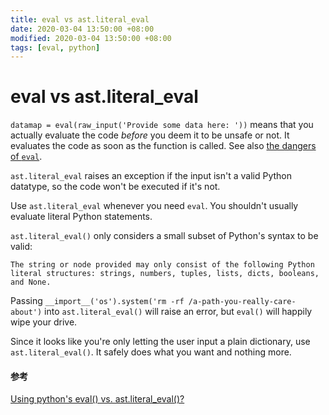 ```yaml
---
title: eval vs ast.literal_eval
date: 2020-03-04 13:50:00 +08:00
modified: 2020-03-04 13:50:00 +08:00
tags: [eval, python]
---
```


# eval vs ast.literal_eval

`datamap = eval(raw_input('Provide some data here: '))` means that you actually evaluate the code *before* you deem it to be unsafe or not. It evaluates the code as soon as the function is called. See also [the dangers of `eval`](http://nedbatchelder.com/blog/201206/eval_really_is_dangerous.html).

`ast.literal_eval` raises an exception if the input isn't a valid Python datatype, so the code won't be executed if it's not.

Use `ast.literal_eval` whenever you need `eval`. You shouldn't usually evaluate literal Python statements.

`ast.literal_eval()` only considers a small subset of Python's syntax to be valid:

```
The string or node provided may only consist of the following Python literal structures: strings, numbers, tuples, lists, dicts, booleans, and None.
```

Passing `__import__('os').system('rm -rf /a-path-you-really-care-about')` into `ast.literal_eval()` will raise an error, but `eval()` will happily wipe your drive.

Since it looks like you're only letting the user input a plain dictionary, use `ast.literal_eval()`. It safely does what you want and nothing more.

#### 参考
[Using python's eval() vs. ast.literal_eval()?](https://stackoverflow.com/questions/15197673/using-pythons-eval-vs-ast-literal-eval)